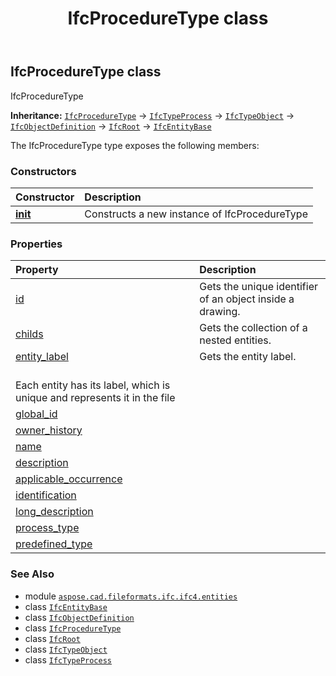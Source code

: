 ﻿---
title: IfcProcedureType class
second_title: Aspose.CAD for Python via .NET API References
description: 
type: docs
weight: 4520
url: /python-net/aspose.cad.fileformats.ifc.ifc4.entities/ifcproceduretype/
is_root: false
---

## IfcProcedureType class

IfcProcedureType



**Inheritance:** [`IfcProcedureType`](/cad/python-net/aspose.cad.fileformats.ifc.ifc4.entities/ifcproceduretype) → 
[`IfcTypeProcess`](/cad/python-net/aspose.cad.fileformats.ifc.ifc4.entities/ifctypeprocess) → 
[`IfcTypeObject`](/cad/python-net/aspose.cad.fileformats.ifc.ifc4.entities/ifctypeobject) → 
[`IfcObjectDefinition`](/cad/python-net/aspose.cad.fileformats.ifc.ifc4.entities/ifcobjectdefinition) → 
[`IfcRoot`](/cad/python-net/aspose.cad.fileformats.ifc.ifc4.entities/ifcroot) → 
[`IfcEntityBase`](/cad/python-net/aspose.cad.fileformats.ifc/ifcentitybase)



The IfcProcedureType type exposes the following members:

### Constructors
| Constructor | Description |
| :- | :- |
| [__init__](/cad/python-net/aspose.cad.fileformats.ifc.ifc4.entities/ifcproceduretype/__init__/#) | Constructs a new instance of IfcProcedureType |


### Properties
| Property | Description |
| :- | :- |
| [id](/cad/python-net/aspose.cad.fileformats.ifc.ifc4.entities/ifcproceduretype/id) | Gets the unique identifier of an object inside a drawing. |
| [childs](/cad/python-net/aspose.cad.fileformats.ifc.ifc4.entities/ifcproceduretype/childs) | Gets the collection of a nested entities. |
| [entity_label](/cad/python-net/aspose.cad.fileformats.ifc.ifc4.entities/ifcproceduretype/entity_label) | Gets the entity label.<br/>Each entity has its label, which is unique and represents it in the file |
| [global_id](/cad/python-net/aspose.cad.fileformats.ifc.ifc4.entities/ifcproceduretype/global_id) |  |
| [owner_history](/cad/python-net/aspose.cad.fileformats.ifc.ifc4.entities/ifcproceduretype/owner_history) |  |
| [name](/cad/python-net/aspose.cad.fileformats.ifc.ifc4.entities/ifcproceduretype/name) |  |
| [description](/cad/python-net/aspose.cad.fileformats.ifc.ifc4.entities/ifcproceduretype/description) |  |
| [applicable_occurrence](/cad/python-net/aspose.cad.fileformats.ifc.ifc4.entities/ifcproceduretype/applicable_occurrence) |  |
| [identification](/cad/python-net/aspose.cad.fileformats.ifc.ifc4.entities/ifcproceduretype/identification) |  |
| [long_description](/cad/python-net/aspose.cad.fileformats.ifc.ifc4.entities/ifcproceduretype/long_description) |  |
| [process_type](/cad/python-net/aspose.cad.fileformats.ifc.ifc4.entities/ifcproceduretype/process_type) |  |
| [predefined_type](/cad/python-net/aspose.cad.fileformats.ifc.ifc4.entities/ifcproceduretype/predefined_type) |  |



### See Also
* module [`aspose.cad.fileformats.ifc.ifc4.entities`](..)
* class [`IfcEntityBase`](/cad/python-net/aspose.cad.fileformats.ifc/ifcentitybase)
* class [`IfcObjectDefinition`](/cad/python-net/aspose.cad.fileformats.ifc.ifc4.entities/ifcobjectdefinition)
* class [`IfcProcedureType`](/cad/python-net/aspose.cad.fileformats.ifc.ifc4.entities/ifcproceduretype)
* class [`IfcRoot`](/cad/python-net/aspose.cad.fileformats.ifc.ifc4.entities/ifcroot)
* class [`IfcTypeObject`](/cad/python-net/aspose.cad.fileformats.ifc.ifc4.entities/ifctypeobject)
* class [`IfcTypeProcess`](/cad/python-net/aspose.cad.fileformats.ifc.ifc4.entities/ifctypeprocess)
